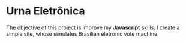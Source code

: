   # Urna Eletrônica

The objective of this project is improve my **Javascript** skills, I create a simple site,
 whose simulates   Brasilian eletronic vote machine 